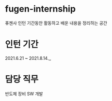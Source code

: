 # fugen-internship
퓨젠사 인턴 기간동안 활동하고 배운 내용을 정리하는 공간
# 인턴 기간
2021.6.21 ~ 2021.8.14.,, 
# 담당 직무
반도체 장비 SW 개발
